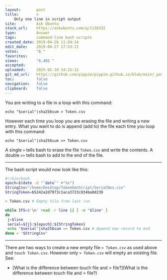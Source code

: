 ```yaml
---
layout:       post
title:        >
    Only one line in script output
site:         Ask Ubuntu
stack_url:    https://askubuntu.com/q/1138332
type:         Answer
tags:         command-line bash scripts
created_date: 2019-04-26 11:24:14
edit_date:    2019-04-27 17:53:11
votes:        "6 "
favorites:    
views:        "6,402 "
accepted:     
uploaded:     2025-02-10 14:32:12
git_md_url:   https://github.com/pippim/pippim.github.io/blob/main/_posts/2019/2019-04-26-Only-one-line-in-script-output.md
toc:          false
navigation:   false
clipboard:    false
---
```


You are writing to a file in a loop with this command:

``` 
echo "$serial"|sha256sum > Token.csv
```

However each time you loop you are erasing the file and writing a new entry. What you want to do is append (add to) the file each time you loop with this command:

``` 
echo "$serial"|sha256sum >> Token.csv
```

A single `>` tells bash to erase the file `Token.csv` and write the contents. A double `>>` tells bash to add to the end of the file.


----------

The bash script would now look like this:

``` bash
#!/bin/bash
epoch=$(date -d "`date`" +"%s")
StringCsv="/home/Desktop/TokenGenScript/SerialNos.csv"
StringToken=b5242a2d7973c1aca3723c834ba0d239

> Token.csv # Empty file from last run

while IFS=$'\n' read -r line || [ -n "$line" ]
do
 j=$line
 serial=${j}:${epoch}:${StringToken}
 echo "$serial"|sha256sum >> Token.csv # Append new record to end
done < "$StringCsv"
```


----------


There are two ways to create a new empty file `> Token.csv` as used above and `touch Token.csv`. However only `> Token.csv` will empty an existing file. See:

- [What is the difference between touch file and &gt; file?](What is the difference between touch file and &gt; file?)
